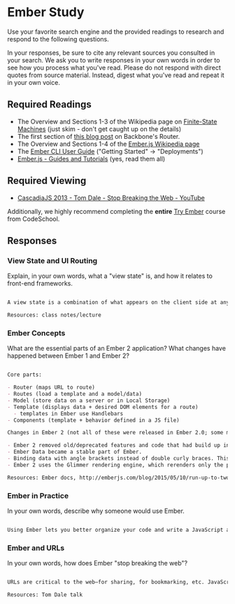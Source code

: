 # Ember Study

Use your favorite search engine and the provided readings to research and
respond to the following questions.

In your responses, be sure to cite any relevant sources you consulted in your
search. We ask you to write responses in your own words in order to see how you
process what you've read. Please do not respond with direct quotes from source
material. Instead, digest what you've read and repeat it in your own voice.

## Required Readings

-   The Overview and Sections 1-3 of the Wikipedia page on [Finite-State Machines](https://en.wikipedia.org/wiki/Finite-state_machine)
    (just skim - don't get caught up on the details)
-   The first section of [this blog post](http://pragmatic-backbone.com/routing-and-controllers) on
    Backbone's Router.
-   The Overview and Sections 1-4 of the [Ember.js Wikipedia page](https://en.wikipedia.org/wiki/Ember.js)
-   The [Ember CLI User Guide](http://ember-cli.com/user-guide/)
    ("Getting Started" -> "Deployments")
-   [Ember.js - Guides and Tutorials](https://guides.emberjs.com/v2.4.0/) (yes,
    read them all)

## Required Viewing

-   [CascadiaJS 2013 - Tom Dale - Stop Breaking the Web - YouTube](https://www.youtube.com/watch?v=BQ6at0addi4)

Additionally, we highly recommend completing the **entire** [Try
Ember](https://www.codeschool.com/courses/try-ember) course from CodeSchool.

## Responses

### View State and UI Routing

Explain, in your own words, what a "view state" is, and how it relates to
 front-end frameworks.

```md

A view state is a combination of what appears on the client side at any given time: both DOM elements and data. Front end frameworks help manage these states.

Resources: class notes/lecture


```

### Ember Concepts

What are the essential parts of an Ember 2 application?
What changes have happened between Ember 1 and Ember 2?

```md

Core parts:

- Router (maps URL to route)
- Routes (load a template and a model/data)
- Model (store data on a server or in Local Storage)
- Template (displays data + desired DOM elements for a route)
  - templates in Ember use Handlebars 
- Components (template + behavior defined in a JS file)

Changes in Ember 2 (not all of these were released in Ember 2.0; some may still be in the works):

- Ember 2 removed old/deprecated features and code that had build up in Ember 1. 
- Ember Data became a stable part of Ember.
- Binding data with angle brackets instead of double curly braces. This is part of a "data down, actions up" approach that means templates don't by default update data (data binding is one-way, not two-way).
- Ember 2 uses the Glimmer rendering engine, which rerenders only the parts of a template that have changed. This makes things faster.

Resources: Ember docs, http://emberjs.com/blog/2015/05/10/run-up-to-two-oh.html, http://emberjs.com/blog/2015/08/13/ember-2-0-released.html

```

### Ember in Practice

In your own words, describe why someone would use Ember.

```md

Using Ember lets you better organize your code and write a JavaScript app with client-side routing.

```

### Ember and URLs

In your own words, how does Ember "stop breaking the web"?

```md

URLs are critical to the web—for sharing, for bookmarking, etc. JavaScript apps can exist entirely without URLs, and the single-page apps we've built in GA to date only use a single URL, meaning we can't share or link to any specific pieces of the app. Ember (and other front-end frameworks) let us use URLs, restoring this functionality. In particular, Ember uses nested routes to more clearly connect URLs to desired UI/view states.

Resources: Tom Dale talk

```
